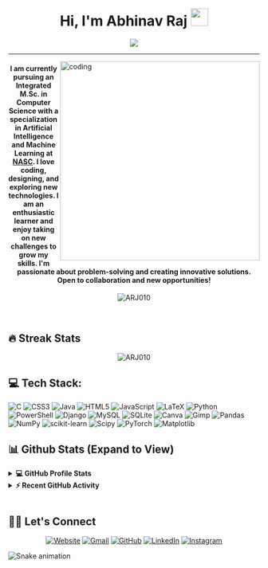 <h1 align="center">Hi, I'm Abhinav Raj <img src="https://media.giphy.com/media/hvRJCLFzcasrR4ia7z/giphy.gif" width="35"></h1>
<p align="center">
 <a href="https://github.com/DenverCoder1/readme-typing-svg"><img src="https://readme-typing-svg.herokuapp.com?lines=Data%20Science%20|%20AI%20|%20ML%20Enthusiast;Graphic%20Designer;Always%20learning%20new%20things&center=true&width=500&height=50&font=georgia"></a>
</p>
<hr/>

 <img align="right" alt="coding" width= "400" src="https://user-images.githubusercontent.com/10498744/210012254-234538ff-d198-48aa-8964-37e6fd45d227.gif" >


<h4 align="center">I am currently pursuing an Integrated M.Sc. in Computer Science with a specialization in Artificial Intelligence and Machine Learning at <a href="https://nasc.ac.in/">NASC</a>. I love coding, designing, and exploring new technologies.
	I am an enthusiastic learner and enjoy taking on new challenges to grow my skills. I'm passionate about problem-solving and creating innovative solutions. Open to collaboration and new opportunities!</h4>
<p align="center"> <img src="https://komarev.com/ghpvc/?username=ARJ010&label=Abhinav's%20Profile%20Views%20&color=dc143c&style=plastic" alt="ARJ010" /> </p>
<br>


## 🔥 Streak Stats

<p align="center"><img align="center" src="https://github-readme-streak-stats.herokuapp.com/?user=ARJ010&theme=algolia" alt="ARJ010" /></p>

## 💻 Tech Stack:
![C](https://img.shields.io/badge/c-%2300599C.svg?style=for-the-badge&logo=c&logoColor=white) ![CSS3](https://img.shields.io/badge/css3-%231572B6.svg?style=for-the-badge&logo=css3&logoColor=white) ![Java](https://img.shields.io/badge/java-%23ED8B00.svg?style=for-the-badge&logo=openjdk&logoColor=white) ![HTML5](https://img.shields.io/badge/html5-%23E34F26.svg?style=for-the-badge&logo=html5&logoColor=white) ![JavaScript](https://img.shields.io/badge/javascript-%23323330.svg?style=for-the-badge&logo=javascript&logoColor=%23F7DF1E) ![LaTeX](https://img.shields.io/badge/latex-%23008080.svg?style=for-the-badge&logo=latex&logoColor=white) ![Python](https://img.shields.io/badge/python-3670A0?style=for-the-badge&logo=python&logoColor=ffdd54) ![PowerShell](https://img.shields.io/badge/PowerShell-%235391FE.svg?style=for-the-badge&logo=powershell&logoColor=white) ![Django](https://img.shields.io/badge/django-%23092E20.svg?style=for-the-badge&logo=django&logoColor=white) ![MySQL](https://img.shields.io/badge/mysql-%2300000f.svg?style=for-the-badge&logo=mysql&logoColor=white) ![SQLite](https://img.shields.io/badge/sqlite-%2307405e.svg?style=for-the-badge&logo=sqlite&logoColor=white) ![Canva](https://img.shields.io/badge/Canva-%2300C4CC.svg?style=for-the-badge&logo=Canva&logoColor=white) ![Gimp](https://img.shields.io/badge/Gimp-657D8B?style=for-the-badge&logo=gimp&logoColor=FFFFFF) ![Pandas](https://img.shields.io/badge/pandas-%23150458.svg?style=for-the-badge&logo=pandas&logoColor=white) ![NumPy](https://img.shields.io/badge/numpy-%23013243.svg?style=for-the-badge&logo=numpy&logoColor=white) ![scikit-learn](https://img.shields.io/badge/scikit--learn-%23F7931E.svg?style=for-the-badge&logo=scikit-learn&logoColor=white) ![Scipy](https://img.shields.io/badge/SciPy-%230C55A5.svg?style=for-the-badge&logo=scipy&logoColor=%white) ![PyTorch](https://img.shields.io/badge/PyTorch-%23EE4C2C.svg?style=for-the-badge&logo=PyTorch&logoColor=white) ![Matplotlib](https://img.shields.io/badge/Matplotlib-%23ffffff.svg?style=for-the-badge&logo=Matplotlib&logoColor=black)

## 📊 Github Stats (Expand to View)

<details> 
  <summary><b>💻 GitHub Profile Stats</b></summary>
  <br/>
  <p align="center">
    <a href="https://github.com/ARJ010"><img align="center" src="https://github-readme-stats.vercel.app/api?username=ARJ010&show_icons=true&locale=en&theme=algolia" alt="ARJ010" height="192px"/></a>
	</p>
	<p  align="center">
	  <img src="https://github-readme-stats.vercel.app/api/top-langs?username=ARJ010&show_icons=true&locale=en&layout=compact&theme=algolia" alt="ARJ010" height="192px"/>
	</p>
  <br/>
  <b>Note:</b> Top languages is only a metric of the languages my public code consists of and doesn't reflect experience or skill level.
  </p>
</details>

<details>
  <summary><b>⚡ Recent GitHub Activity</b></summary>
  <br/>
	<a href="https://github.com/ARJ010"><img alt="Abhinav's Activity Graph" src="https://github-readme-activity-graph.vercel.app/graph?username=ARJ010&custom_title=Abhinav%20Raj's%20Contribution%20Graph&theme=react-dark" /></a>
  <br/>

</details>

<br/>


## 🙋‍♂️ Let's Connect

<p align="center">
  <a href="#"><img src="https://img.icons8.com/bubbles/50/000000/web.png" alt="Website"/></a>
	<a href="mailto:abhinavmuzhakom@gmail.com"><img src="https://img.icons8.com/bubbles/50/000000/gmail.png" alt="Gmail"/></a>
  	<a href="https://github.com/ARJ010"><img src="https://img.icons8.com/bubbles/50/000000/github.png" alt="GitHub"/></a>
  	<a href="https://linkedin.com/in/arj010"><img src="https://img.icons8.com/bubbles/50/000000/linkedin.png" alt="LinkedIn"/></a>
	<a href="https://instagram.com/_sky_lvr_"><img src="https://img.icons8.com/bubbles/50/000000/instagram.png" alt="Instagram"/></a>
	
</p>

 ![Snake animation](https://github.com/eagrundy/eagrundy/blob/output/github-contribution-grid-snake.svg)



<!--img align="right" alt="Coding" width="450" src="https://camo.githubusercontent.com/6607041227d81f650340ff070cc2843518acad359b57e5bb054a9fb7127aa041/68747470733a2f2f63646e2e6472696262626c652e636f6d2f75736572732f323634363432332f73637265656e73686f74732f353530373139362f636f6d70757465722e676966" data-canonical-src="https://cdn.dribbble.com/users/2646423/screenshots/5507196/computer.gif" style="max-width:100%;"/>
